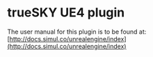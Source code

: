 trueSKY UE4 plugin
======
The user manual for this plugin is to be found at: [http://docs.simul.co/unrealengine/index](http://docs.simul.co/unrealengine/index)



